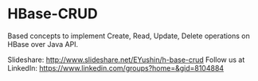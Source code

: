 # HBase-CRUD

Based concepts to implement Create, Read, Update, Delete operations on HBase over Java API.

Slideshare: http://www.slideshare.net/EYushin/h-base-crud
Follow us at LinkedIn: https://www.linkedin.com/groups?home=&gid=8104884
